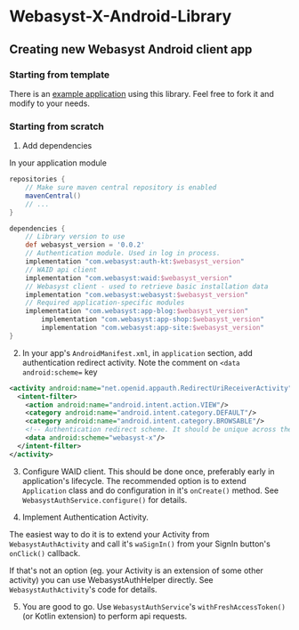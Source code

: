 # Webasyst-X-Android-Library

## Creating new Webasyst Android client app

### Starting from template

There is an [example application](https://github.com/1312inc/Webasyst-X-Android) using this library.
Feel free to fork it and modify to your needs.

### Starting from scratch

1. Add dependencies

In your application module

```groovy
repositories {
    // Make sure maven central repository is enabled
    mavenCentral()
    // ...
}

dependencies {
    // Library version to use
    def webasyst_version = '0.0.2'
    // Authentication module. Used in log in process.
    implementation "com.webasyst:auth-kt:$webasyst_version"
    // WAID api client
    implementation "com.webasyst:waid:$webasyst_version"
    // Webasyst client - used to retrieve basic installation data
    implementation "com.webasyst:webasyst:$webasyst_version"
    // Required application-specific modules
    implementation "com.webasyst:app-blog:$webasyst_version"
        implementation "com.webasyst:app-shop:$webasyst_version"
        implementation "com.webasyst:app-site:$webasyst_version"
}
```

2. In your app's `AndroidManifest.xml`, in `application` section, add authentication redirect activity.
Note the comment on `<data android:scheme=` key
```xml
<activity android:name="net.openid.appauth.RedirectUriReceiverActivity">
  <intent-filter>
    <action android:name="android.intent.action.VIEW"/>
    <category android:name="android.intent.category.DEFAULT"/>
    <category android:name="android.intent.category.BROWSABLE"/>
    <!-- Authentication redirect scheme. It should be unique across the device. It's recommended to use app's package name. -->
    <data android:scheme="webasyst-x"/>
  </intent-filter>
</activity>
```

3. Configure WAID client. This should be done once, preferably early in application's lifecycle. The recommended option is to extend `Application` class and do configuration in it's `onCreate()` method.
See `WebasystAuthService.configure()` for details.

4. Implement Authentication Activity.

The easiest way to do it is to extend your Activity from `WebasystAuthActivity` and call it's `waSignIn()` from your SignIn button's `onClick()` callback.

If that's not an option (eg. your Activity is an extension of some other activity) you can use WebasystAuthHelper directly. See `WebasystAuthActivity`'s code for details.

5. You are good to go. Use `WebasystAuthService`'s `withFreshAccessToken()` (or Kotlin extension) to perform api requests.
